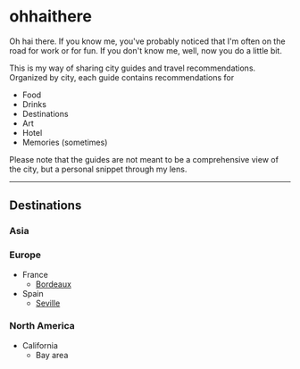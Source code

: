 # ohhaithere

Oh hai there. If you know me, you've probably noticed that I'm often on the road for work or for fun. If you don't know me, well, now you do a little bit.

This is my way of sharing city guides and travel recommendations. Organized by city, each guide contains recommendations for
- Food
- Drinks
- Destinations
- Art
- Hotel
- Memories (sometimes)

Please note that the guides are not meant to be a comprehensive view of the city, but a personal snippet through my lens.

----------

## Destinations

### Asia

### Europe

- France
    - [Bordeaux](/europe/france/bordeaux.md)
- Spain
    - [Seville](/europe/spain/seville.md)

### North America

- California
    - Bay area